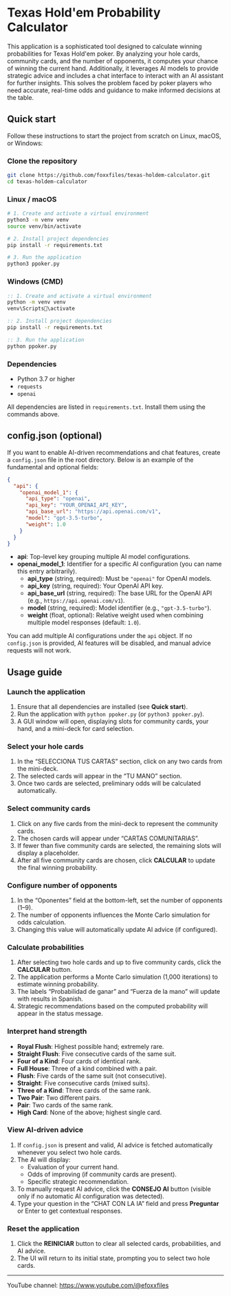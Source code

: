 
# Texas Hold'em Probability Calculator

This application is a sophisticated tool designed to calculate winning probabilities for Texas Hold'em poker. By analyzing your hole cards, community cards, and the number of opponents, it computes your chance of winning the current hand. Additionally, it leverages AI models to provide strategic advice and includes a chat interface to interact with an AI assistant for further insights. This solves the problem faced by poker players who need accurate, real-time odds and guidance to make informed decisions at the table.

## Quick start

Follow these instructions to start the project from scratch on Linux, macOS, or Windows:

### Clone the repository

```bash
git clone https://github.com/foxxfiles/texas-holdem-calculator.git
cd texas-holdem-calculator
```

### Linux / macOS

```bash
# 1. Create and activate a virtual environment
python3 -m venv venv
source venv/bin/activate

# 2. Install project dependencies
pip install -r requirements.txt

# 3. Run the application
python3 ppoker.py
```

### Windows (CMD)

```cmd
:: 1. Create and activate a virtual environment
python -m venv venv
venv\Scripts\activate

:: 2. Install project dependencies
pip install -r requirements.txt

:: 3. Run the application
python ppoker.py
```

### Dependencies

- Python 3.7 or higher
- `requests`
- `openai`

All dependencies are listed in `requirements.txt`. Install them using the commands above.

## config.json (optional)

If you want to enable AI-driven recommendations and chat features, create a `config.json` file in the root directory. Below is an example of the fundamental and optional fields:

```json
{
  "api": {
    "openai_model_1": {
      "api_type": "openai",
      "api_key": "YOUR_OPENAI_API_KEY",
      "api_base_url": "https://api.openai.com/v1",
      "model": "gpt-3.5-turbo",
      "weight": 1.0
    }
  }
}
```

- **api**: Top-level key grouping multiple AI model configurations.
- **openai_model_1**: Identifier for a specific AI configuration (you can name this entry arbitrarily).
  - **api_type** (string, required): Must be `"openai"` for OpenAI models.
  - **api_key** (string, required): Your OpenAI API key.
  - **api_base_url** (string, required): The base URL for the OpenAI API (e.g., `https://api.openai.com/v1`).
  - **model** (string, required): Model identifier (e.g., `"gpt-3.5-turbo"`).
  - **weight** (float, optional): Relative weight used when combining multiple model responses (default: `1.0`).

You can add multiple AI configurations under the `api` object. If no `config.json` is provided, AI features will be disabled, and manual advice requests will not work.

## Usage guide

### Launch the application

1. Ensure that all dependencies are installed (see **Quick start**).
2. Run the application with `python ppoker.py` (or `python3 ppoker.py`).
3. A GUI window will open, displaying slots for community cards, your hand, and a mini-deck for card selection.

### Select your hole cards

1. In the “SELECCIONA TUS CARTAS” section, click on any two cards from the mini-deck.
2. The selected cards will appear in the “TU MANO” section.
3. Once two cards are selected, preliminary odds will be calculated automatically.

### Select community cards

1. Click on any five cards from the mini-deck to represent the community cards.
2. The chosen cards will appear under “CARTAS COMUNITARIAS”.
3. If fewer than five community cards are selected, the remaining slots will display a placeholder.
4. After all five community cards are chosen, click **CALCULAR** to update the final winning probability.

### Configure number of opponents

1. In the “Oponentes” field at the bottom-left, set the number of opponents (1–9).
2. The number of opponents influences the Monte Carlo simulation for odds calculation.
3. Changing this value will automatically update AI advice (if configured).

### Calculate probabilities

1. After selecting two hole cards and up to five community cards, click the **CALCULAR** button.
2. The application performs a Monte Carlo simulation (1,000 iterations) to estimate winning probability.
3. The labels “Probabilidad de ganar” and “Fuerza de la mano” will update with results in Spanish.
4. Strategic recommendations based on the computed probability will appear in the status message.

### Interpret hand strength

- **Royal Flush**: Highest possible hand; extremely rare.
- **Straight Flush**: Five consecutive cards of the same suit.
- **Four of a Kind**: Four cards of identical rank.
- **Full House**: Three of a kind combined with a pair.
- **Flush**: Five cards of the same suit (not consecutive).
- **Straight**: Five consecutive cards (mixed suits).
- **Three of a Kind**: Three cards of the same rank.
- **Two Pair**: Two different pairs.
- **Pair**: Two cards of the same rank.
- **High Card**: None of the above; highest single card.

### View AI-driven advice

1. If `config.json` is present and valid, AI advice is fetched automatically whenever you select two hole cards.
2. The AI will display:
   - Evaluation of your current hand.
   - Odds of improving (if community cards are present).
   - Specific strategic recommendation.
3. To manually request AI advice, click the **CONSEJO AI** button (visible only if no automatic AI configuration was detected).
4. Type your question in the “CHAT CON LA IA” field and press **Preguntar** or Enter to get contextual responses.

### Reset the application

1. Click the **REINICIAR** button to clear all selected cards, probabilities, and AI advice.
2. The UI will return to its initial state, prompting you to select two hole cards.

---

YouTube channel: https://www.youtube.com/@efoxxfiles
